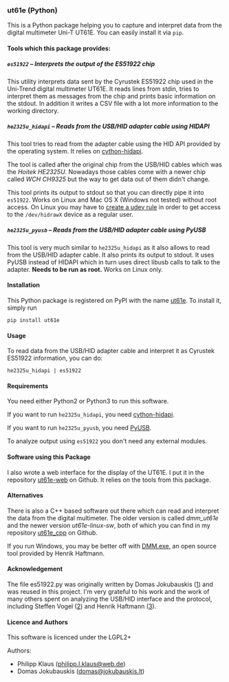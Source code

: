 
### ut61e (Python)

This is a Python package helping you to capture and interpret data from
the digital multimeter Uni-T UT61E. You can easily install it via `pip`.

#### Tools which this package provides:

##### `es51922` – Interprets the output of the ES51922 chip

This utility interprets data sent by the Cyrustek ES51922 chip
used in the Uni-Trend digital multimeter UT61E.
It reads lines from stdin, tries to interpret them as messages
from the chip and prints basic information on the stdout.
In addition it writes a CSV file with a lot more information
to the working directory.

##### `he2325u_hidapi` – Reads from the USB/HID adapter cable using HIDAPI

This tool tries to read from the adapter cable using the HID API
provided by the operating system. It relies on [cython-hidapi][].

The tool is called after the original chip from the USB/HID cables
which was the *Hoitek HE2325U*. Nowadays those cables come with a
newer chip called *WCH CH9325* but the way to get data out of them
didn't change.

This tool prints its output to stdout so that you can directly
pipe it into `es51922`.
Works on Linux and Mac OS X (Windows not tested) without root access.
On Linux you may have to [create a udev rule][] in order to get access
to the `/dev/hidrawX` device as a regular user.


##### `he2325u_pyusb` – Reads from the USB/HID adapter cable using PyUSB

This tool is very much similar to `he2325u_hidapi` as it also
allows to read from the USB/HID adapter cable. It also prints its
output to stdout. It uses PyUSB instead of HIDAPI which in turn uses
direct libusb calls to talk to the adapter. **Needs to be run as root.** 
Works on Linux only.

#### Installation

This Python package is registered on PyPI with the name
[ut61e](https://pypi.python.org/pypi/ut61e).
To install it, simply run

    pip install ut61e

#### Usage

To read data from the USB/HID adapter cable and interpret
it as Cyrustek ES51922 information, you can do:

    he2325u_hidapi | es51922

#### Requirements

You need either Python2 or Python3 to run this software.

If you want to run `he2325u_hidapi`, you need [cython-hidapi][].

If you want to run `he2325u_pyusb`, you need [PyUSB][].

To analyze output using `es51922` you don't need any external modules.

#### Software using this Package

I also wrote a web interface for the display of the UT61E.
I put it in the repository [ut61e-web][]
on Github. It relies on the tools from this package.

#### Alternatives

There is also a C++ based software out there which can read and interpret
the data from the digital multimeter. The older version is called
*dmm_ut61e* and the newer version *ut61e-linux-sw*, both of which
you can find in my repository [ut61e_cpp][] on Github.

If you run Windows, you may be better off with
[DMM.exe](http://www-user.tu-chemnitz.de/~heha/hs/UNI-T/),
an open source tool provided by Henrik Haftmann.

#### Acknowledgement

The file es51922.py was originally written by Domas Jokubauskis ([1][])
and was reused in this project. I'm very grateful to his work and
the work of many others spent on analyzing the USB/HID interface and the
protocol, including Steffen Vogel ([2][]) and Henrik Haftmann ([3][]).

#### Licence and Authors

This software is licenced under the LGPL2+

Authors:

* Philipp Klaus (<philipp.l.klaus@web.de>)
* Domas Jokubauskis (<domas@jokubauskis.lt>)

[cython-hidapi]: https://github.com/trezor/cython-hidapi
[PyUSB]: https://github.com/walac/pyusb
[create a udev rule]: https://github.com/signal11/hidapi/blob/master/udev/99-hid.rules
[ut61e-web]: https://github.com/pklaus/ut61e-web/
[ut61e_cpp]: https://github.com/pklaus/ut61e_cpp
[1]: https://bitbucket.org/kuzavas/dmm_es51922/
[2]: http://www.noteblok.net/2009/11/29/uni-trend-ut61e-digital-multimeter/
[3]: http://www-user.tu-chemnitz.de/~heha/bastelecke/Rund%20um%20den%20PC/hid-ser
